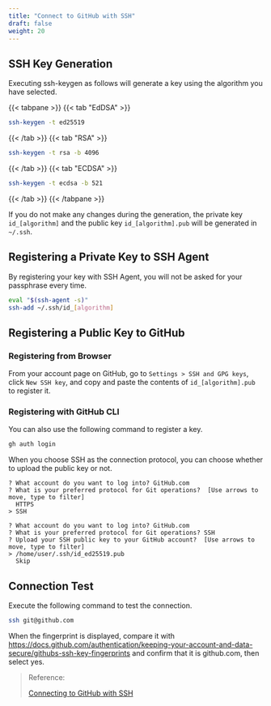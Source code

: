 ```yaml
---
title: "Connect to GitHub with SSH"
draft: false
weight: 20
---
```

## SSH Key Generation

Executing ssh-keygen as follows will generate a key using the algorithm you have selected.

{{< tabpane >}}
{{< tab "EdDSA" >}}

```sh
ssh-keygen -t ed25519
```

{{< /tab >}}
{{< tab "RSA" >}}

```sh
ssh-keygen -t rsa -b 4096
```

{{< /tab >}}
{{< tab "ECDSA" >}}

```sh
ssh-keygen -t ecdsa -b 521
```

{{< /tab >}}
{{< /tabpane >}}

If you do not make any changes during the generation, the private key `id_[algorithm]` and the public key `id_[algorithm].pub` will be generated in `~/.ssh`.

## Registering a Private Key to SSH Agent

By registering your key with SSH Agent, you will not be asked for your passphrase every time.

```sh
eval "$(ssh-agent -s)"
ssh-add ~/.ssh/id_[algorithm]
```

## Registering a Public Key to GitHub

### Registering from Browser

From your account page on GitHub, go to `Settings > SSH and GPG keys`, click `New SSH key`, and copy and paste the contents of `id_[algorithm].pub` to register it.

### Registering with GitHub CLI

You can also use the following command to register a key.

```sh
gh auth login
```

When you choose SSH as the connection protocol, you can choose whether to upload the public key or not.

```text
? What account do you want to log into? GitHub.com
? What is your preferred protocol for Git operations?  [Use arrows to move, type to filter]
  HTTPS
> SSH
```

```text
? What account do you want to log into? GitHub.com
? What is your preferred protocol for Git operations? SSH
? Upload your SSH public key to your GitHub account?  [Use arrows to move, type to filter]
> /home/user/.ssh/id_ed25519.pub
  Skip
```

## Connection Test

Execute the following command to test the connection.

```sh
ssh git@github.com
```

When the fingerprint is displayed, compare it with <https://docs.github.com/authentication/keeping-your-account-and-data-secure/githubs-ssh-key-fingerprints> and confirm that it is github.com, then select yes.

> Reference:
>
> [Connecting to GitHub with SSH](https://help.github.com/github/authenticating-to-github/connecting-to-github-with-ssh)
